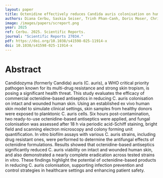 ```yaml
---
layout: paper
title: Octenidine effectively reduces Candida auris colonisation on human skin
authors: Diana Cerbu, Saskia Seiser, Trinh Phan-Canh, Doris Moser, Christian Freystätter, Johannes Matiasek, Karl Kuchler & Adelheid Elbe-Bürger 
image: /images/papers/screport.png
year: 2025
ref: Cerbu. 2025. Scientific Reports.
journal: "Scientific Reports 27034."
pdf: https://doi.org/10.1038/s41598-025-11914-x
doi: 10.1038/s41598-025-11914-x
---
```


# Abstract

Candidozyma (formerly Candida) auris (C. auris), a WHO critical priority pathogen known for its multi-drug resistance and strong skin tropism, is posing a significant health threat. This study evaluates the efficacy of commercial octenidine-based antiseptics in reducing C. auris colonisation on intact and wounded human skin. Using an established ex vivo human skin model to simulate clinical settings, skin samples from healthy donors were exposed to planktonic C. auris cells. Six hours post-contamination, two ready-to-use octenidine-based antiseptics were applied, and fungal colonisation was assessed after 18 h via periodic acid-Schiff staining, bright field and scanning electron microscopy and colony forming unit quantification. In vitro biofilm assays with various C. auris strains, including drug resistant ones, were performed to determine the antifungal effects of octenidine formulations. Results showed that octenidine-based antiseptics significantly reduced C. auris viability on intact and wounded human skin, and also demonstrated a nearly complete eradication across tested strains in vitro. These findings highlight the potential of octenidine-based products in reducing C. auris colonisation, supporting infection prevention and control strategies in healthcare settings and enhancing patient safety.

